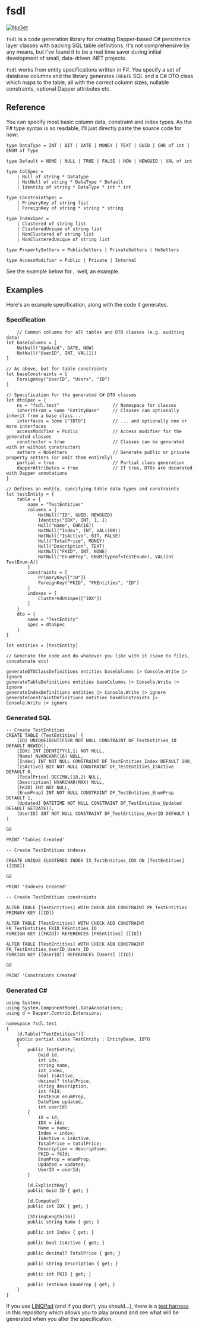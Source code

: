 # fsdl

[![NuGet](https://img.shields.io/nuget/v/fsdl.svg)](https://www.nuget.org/packages/fsdl)

`fsdl` is a code generation library for creating Dapper-based C# persistence layer classes with backing SQL table definitions. It's not comprehensive by any means, but I've found it to be a real time saver during initial development of small, data-driven .NET projects.

`fsdl` works from entity specifications written in F#. You specify a set of database columns and the library generates `CREATE` SQL and a C# DTO class which maps to the table, all with the correct column sizes, nullable constraints, optional Dapper attributes etc.

## Reference

You can specify most basic column data, constraint and index types. As the F# type syntax is so readable, I'll just directly paste the source code for now:

    type DataType = INT | BIT | DATE | MONEY | TEXT | GUID | CHR of int | ENUM of Type

    type Default = NONE | NULL | TRUE | FALSE | NOW | NEWGUID | VAL of int

    type ColSpec =
        | Null of string * DataType
        | NotNull of string * DataType * Default
        | Identity of string * DataType * int * int

    type ConstraintSpec =
        | PrimaryKey of string list
        | ForeignKey of string * string * string

    type IndexSpec =
        | Clustered of string list
        | ClusteredUnique of string list
        | NonClustered of string list
        | NonClusteredUnique of string list

    type PropertySetters = PublicSetters | PrivateSetters | NoSetters

    type AccessModifier = Public | Private | Internal

See the example below for... well, an example.

## Examples

Here's an example specification, along with the code it generates.

### Specification

        // Common columns for all tables and DTO classes (e.g. auditing data)
    let baseColumns = [
        NotNull("Updated", DATE, NOW)
        NotNull("UserID", INT, VAL(1))
    ]

    // As above, but for table constraints
    let baseConstraints = [
        ForeignKey("UserID", "Users", "ID")
    ]

    // Specification for the generated C# DTO classes
    let dtoSpec = {
        ns = "fsdl.test"                    // Namespace for classes
        inheritFrom = Some "EntityBase"     // Classes can optionally inherit from a base class...
        interfaces = Some ["IDTO"]          // ... and optionally one or more interfaces
        accessModifier = Public             // Access modifier for the generated classes
        constructor = true                  // Classes can be generated with or without constructors
        setters = NoSetters                 // Generate public or private property setters (or omit them entirely)
        partial = true                      // Partial class generation
        dapperAttributes = true             // If true, DTOs are decorated with Dapper annotations
    }

    // Defines an entity, specifying table data types and constraints
    let testEntity = {
        table = {
            name = "TestEntities"
            columns = [
                NotNull("ID", GUID, NEWGUID)
                Identity("IDX", INT, 1, 1)
                Null("Name", CHR(16))
                NotNull("Index", INT, VAL(100))
                NotNull("IsActive", BIT, FALSE)
                Null("TotalPrice", MONEY)
                Null("Description", TEXT)
                NotNull("FKID", INT, NONE)
                NotNull("EnumProp", ENUM(typeof<TestEnum>), VAL(int TestEnum.A))
            ] 
            constraints = [
                PrimaryKey(["ID"])
                ForeignKey("FKID", "FKEntities", "ID")
            ]
            indexes = [
                ClusteredUnique(["IDX"])
            ]
        }
        dto = { 
            name = "TestEntity"
            spec = dtoSpec 
        }
    }

    let entities = [testEntity]

    // Generate the code and do whatever you like with it (save to files, concatenate etc)

    generateDTOClassDefinitions entities baseColumns |> Console.Write |> ignore
    generateTableDefinitions entities baseColumns |> Console.Write |> ignore
    generateIndexDefinitions entities |> Console.Write |> ignore
    generateConstraintDefinitions entities baseConstraints |> Console.Write |> ignore

### Generated SQL

    -- Create TestEntities
    CREATE TABLE [TestEntities] (
        [ID] UNIQUEIDENTIFIER NOT NULL CONSTRAINT DF_TestEntities_ID DEFAULT NEWID(),
        [IDX] INT IDENTITY(1,1) NOT NULL,
        [Name] NVARCHAR(16) NULL,
        [Index] INT NOT NULL CONSTRAINT DF_TestEntities_Index DEFAULT 100,
        [IsActive] BIT NOT NULL CONSTRAINT DF_TestEntities_IsActive DEFAULT 0,
        [TotalPrice] DECIMAL(18,2) NULL,
        [Description] NVARCHAR(MAX) NULL,
        [FKID] INT NOT NULL,
        [EnumProp] INT NOT NULL CONSTRAINT DF_TestEntities_EnumProp DEFAULT 1,
        [Updated] DATETIME NOT NULL CONSTRAINT DF_TestEntities_Updated DEFAULT GETDATE(),
        [UserID] INT NOT NULL CONSTRAINT DF_TestEntities_UserID DEFAULT 1
    )

    GO

    PRINT 'Tables Created'

    -- Create TestEntities indexes

    CREATE UNIQUE CLUSTERED INDEX IX_TestEntities_IDX ON [TestEntities] ([IDX])

    GO

    PRINT 'Indexes Created'

    -- Create TestEntities constraints

    ALTER TABLE [TestEntities] WITH CHECK ADD CONSTRAINT PK_TestEntities
    PRIMARY KEY ([ID])

    ALTER TABLE [TestEntities] WITH CHECK ADD CONSTRAINT FK_TestEntities_FKID_FKEntities_ID
    FOREIGN KEY ([FKID]) REFERENCES [FKEntities] ([ID])

    ALTER TABLE [TestEntities] WITH CHECK ADD CONSTRAINT FK_TestEntities_UserID_Users_ID
    FOREIGN KEY ([UserID]) REFERENCES [Users] ([ID])

    GO

    PRINT 'Constraints Created'

### Generated C#

    using System;
    using System.ComponentModel.DataAnnotations;
    using d = Dapper.Contrib.Extensions;

    namespace fsdl.test
    {
        [d.Table("TestEntities")]
        public partial class TestEntity : EntityBase, IDTO
        {
            public TestEntity(
                Guid id,
                int idx,
                string name,
                int index,
                bool isActive,
                decimal? totalPrice,
                string description,
                int fkId,
                TestEnum enumProp,
                DateTime updated,
                int userId)
            {
                ID = id;
                IDX = idx;
                Name = name;
                Index = index;
                IsActive = isActive;
                TotalPrice = totalPrice;
                Description = description;
                FKID = fkId;
                EnumProp = enumProp;
                Updated = updated;
                UserID = userId;
            }

            [d.ExplicitKey]
            public Guid ID { get; }

            [d.Computed]
            public int IDX { get; }

            [StringLength(16)]
            public string Name { get; }

            public int Index { get; }

            public bool IsActive { get; }

            public decimal? TotalPrice { get; }

            public string Description { get; }

            public int FKID { get; }

            public TestEnum EnumProp { get; }
        }
    }

If you use [LINQPad](https://www.linqpad.net/) (and if you don't, you should...), there is a [test harness](https://github.com/markashleybell/fsdl/blob/master/tools/test-harness.linq) in this repository which allows you to play around and see what will be generated when you alter the specification.

